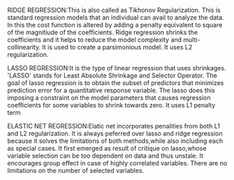 
RIDGE REGRESSION:This is also called as Tikhonov Regularization.
This is standard regression models that an individual can avail to analyze the data.
In this the cost function is altered by adding a penalty equivalent to square of the magnitiude of the coefficients.
Ridge regression shrinks the coefficients and it helps to reduce the model complexity and multi-collinearity.
It is used to create a parsimonious model.
It uses L2 regularization.

LASSO REGRESSION:It is the type of linear regression that uses shrinkages.
'LASSO' stands for Least Absolute Shrinkage and Selector Operator.
The goal of lasso regression is to obtain the subset of predictors that minimizes prediction error for a quantitative response variable.
The lasso does this imposing a constraint on the model parameters that causes regression coefficients for some variables to shrink towards zero.
It uses L1 penalty term

ELASTIC NET REGRESSION:Elatic net incorporates penalities from both L1 and L2 regularization.
It is always peferred over lasso and ridge regression because it solves the limitations of both methods,while also including each as special cases.
It first emerged as result of critique on lasso,whose variable selection can be too dependent on data and thus unstale.
It encourages group effect in case of highly correlated variables.
There are no limitations on the number of selected variables.
